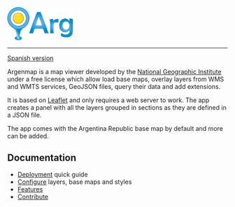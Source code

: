 <img width="150" src="../../styles/images/argenmap_logo.svg" alt="Argenmap" />

---
[Spanish version][README]

Argenmap is a map viewer developed by the [National Geographic Institute][IGN] under a free license which allow load base maps, overlay layers from WMS and WMTS services, GeoJSON files, query their data and add extensions.

It is based on [Leaflet][] and only requires a web server to work. The app creates a panel with all the layers grouped in sections as they are defined in a JSON file.

The app comes with the Argentina Republic base map by default and more can be added.

## Documentation
- [Deployment][] quick guide
- [Configure][] layers, base maps and styles
- [Features][]
- [Contribute][]

[IGN]: https://www.ign.gob.ar
[Leaflet]: https://leafletjs.com/
[README]: ../../../README.md
[Deployment]: deployment.md
[Configure]: configuration.md
[Features]: features.md
[Contribute]: contributing.md
